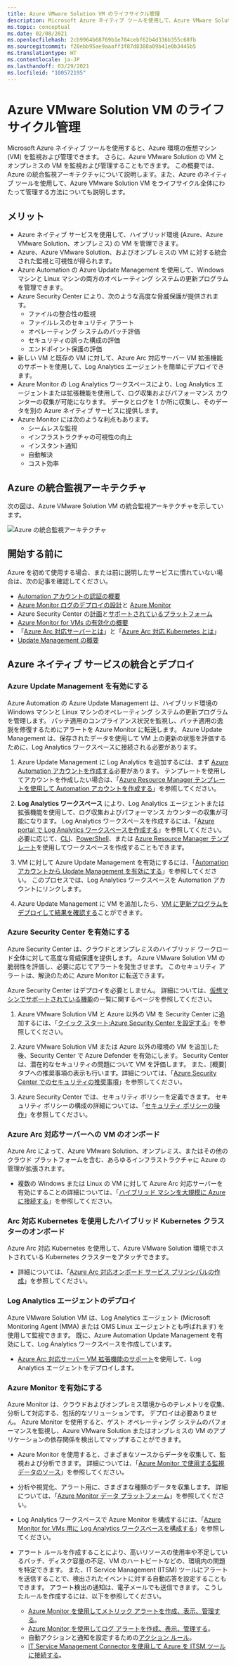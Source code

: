 ```yaml
---
title: Azure VMware Solution VM のライフサイクル管理
description: Microsoft Azure ネイティブ ツールを使用して、Azure VMware Solution VM のライフサイクルのあらゆる側面を管理する方法について説明します。
ms.topic: conceptual
ms.date: 02/08/2021
ms.openlocfilehash: 2cb9964b68769b1e784cebf62b4d336b355c68fb
ms.sourcegitcommit: f28ebb95ae9aaaff3f87d8388a09b41e0b3445b5
ms.translationtype: HT
ms.contentlocale: ja-JP
ms.lasthandoff: 03/29/2021
ms.locfileid: "100572195"
---
```

# <a name="lifecycle-management-of-azure-vmware-solution-vms"></a>Azure VMware Solution VM のライフサイクル管理

Microsoft Azure ネイティブ ツールを使用すると、Azure 環境の仮想マシン (VM) を監視および管理できます。 さらに、Azure VMware Solution の VM とオンプレミスの VM を監視および管理することもできます。 この概要では、Azure の統合監視アーキテクチャについて説明します。また、Azure のネイティブ ツールを使用して、Azure VMware Solution VM をライフサイクル全体にわたって管理する方法についても説明します。

## <a name="benefits"></a>メリット

- Azure ネイティブ サービスを使用して、ハイブリッド環境 (Azure、Azure VMware Solution、オンプレミス) の VM を管理できます。
- Azure、Azure VMware Solution、およびオンプレミスの VM に対する統合された監視と可視性が得られます。
- Azure Automation の Azure Update Management を使用して、Windows マシンと Linux マシンの両方のオペレーティング システムの更新プログラムを管理できます。 
- Azure Security Center により、次のような高度な脅威保護が提供されます。
    - ファイルの整合性の監視
    - ファイルレスのセキュリティ アラート
    - オペレーティング システムのパッチ評価
    - セキュリティの誤った構成の評価
    - エンドポイント保護の評価 
- 新しい VM と既存の VM に対して、Azure Arc 対応サーバー VM 拡張機能のサポートを使用して、Log Analytics エージェントを簡単にデプロイできます。 
- Azure Monitor の Log Analytics ワークスペースにより、Log Analytics エージェントまたは拡張機能を使用して、ログ収集およびパフォーマンス カウンターの収集が可能になります。 データとログを 1 か所に収集し、そのデータを別の Azure ネイティブ サービスに提供します。 
- Azure Monitor には次のような利点もあります。 
    - シームレスな監視 
    - インフラストラクチャの可視性の向上 
    - インスタント通知 
    - 自動解決 
    - コスト効率 

## <a name="integrated-azure-monitoring-architecture"></a>Azure の統合監視アーキテクチャ

次の図は、Azure VMware Solution VM の統合監視アーキテクチャを示しています。

![Azure の統合監視アーキテクチャ](media/lifecycle-management-azure-vmware-solutions-virtual-machines/integrated-azure-monitoring-architecture.png)

## <a name="before-you-start"></a>開始する前に

Azure を初めて使用する場合、または前に説明したサービスに慣れていない場合は、次の記事を確認してください。

- [Automation アカウントの認証の概要](../automation/automation-security-overview.md)
- [Azure Monitor ログのデプロイの設計](../azure-monitor/logs/design-logs-deployment.md)と [Azure Monitor](../azure-monitor/overview.md)
- Azure Security Center の[計画](../security-center/security-center-planning-and-operations-guide.md)と[サポートされているプラットフォーム](../security-center/security-center-os-coverage.md)
- [Azure Monitor for VMs の有効化の概要](../azure-monitor/vm/vminsights-enable-overview.md)
- 「[Azure Arc 対応サーバーとは](../azure-arc/servers/overview.md)」と「[Azure Arc 対応 Kubernetes とは](../azure-arc/kubernetes/overview.md)」
- [Update Management の概要](../automation/update-management/overview.md)

## <a name="integrating-and-deploying-azure-native-services"></a>Azure ネイティブ サービスの統合とデプロイ

### <a name="enable-azure-update-management"></a>Azure Update Management を有効にする

Azure Automation の Azure Update Management は、ハイブリッド環境の Windows マシンと Linux マシンのオペレーティング システムの更新プログラムを管理します。 パッチ適用のコンプライアンス状況を監視し、パッチ適用の逸脱を修復するためにアラートを Azure Monitor に転送します。 Azure Update Management は、保存されたデータを使用して VM 上の更新の状態を評価するために、Log Analytics ワークスペースに接続される必要があります。

1.  Azure Update Management に Log Analytics を追加するには、まず [Azure Automation アカウントを作成する](../automation/automation-create-standalone-account.md)必要があります。 テンプレートを使用してアカウントを作成したい場合は、「[Azure Resource Manager テンプレートを使用して Automation アカウントを作成する](../automation/quickstart-create-automation-account-template.md)」を参照してください。

2. **Log Analytics ワークスペース** により、Log Analytics エージェントまたは拡張機能を使用して、ログ収集およびパフォーマンス カウンターの収集が可能になります。 Log Analytics ワークスペースを作成するには、「[Azure portal で Log Analytics ワークスペースを作成する](../azure-monitor/logs/quick-create-workspace.md)」を参照してください。 必要に応じて、[CLI](../azure-monitor/logs/quick-create-workspace-cli.md)、[PowerShell](../azure-monitor/logs/powershell-workspace-configuration.md)、または [Azure Resource Manager テンプレート](../azure-monitor/logs/resource-manager-workspace.md)を使用してワークスペースを作成することもできます。

3. VM に対して Azure Update Management を有効にするには、「[Automation アカウントから Update Management を有効にする](../automation/update-management/enable-from-automation-account.md)」を参照してください。 このプロセスでは、Log Analytics ワークスペースを Automation アカウントにリンクします。 
 
4. Azure Update Management に VM を追加したら、[VM に更新プログラムをデプロイして結果を確認する](../automation/update-management/deploy-updates.md)ことができます。 

### <a name="enable-azure-security-center"></a>Azure Security Center を有効にする

Azure Security Center は、クラウドとオンプレミスのハイブリッド ワークロード全体に対して高度な脅威保護を提供します。 Azure VMware Solution VM の脆弱性を評価し、必要に応じてアラートを発生させます。 このセキュリティ アラートは、解決のために Azure Monitor に転送できます。

Azure Security Center はデプロイを必要としません。 詳細については、[仮想マシンでサポートされている機能](../security-center/security-center-services.md)の一覧に関するページを参照してください。

1. Azure VMware Solution VM と Azure 以外の VM を Security Center に追加するには、「[クイック スタート:Azure Security Center を設定する](../security-center/security-center-get-started.md)」を参照してください。 

2. Azure VMware Solution VM または Azure 以外の環境の VM を追加した後、Security Center で Azure Defender を有効にします。 Security Center は、潜在的なセキュリティの問題について VM を評価します。 また、[概要] タブへの推奨事項の表示も行います。詳細については、「[Azure Security Center でのセキュリティの推奨事項](../security-center/security-center-recommendations.md)」を参照してください。

3. Azure Security Center では、セキュリティ ポリシーを定義できます。 セキュリティ ポリシーの構成の詳細については、「[セキュリティ ポリシーの操作](../security-center/tutorial-security-policy.md)」を参照してください。

### <a name="onboard-vms-to-azure-arc-enabled-servers"></a>Azure Arc 対応サーバーへの VM のオンボード

Azure Arc によって、Azure VMware Solution、オンプレミス、またはその他のクラウド プラットフォームを含む、あらゆるインフラストラクチャに Azure の管理が拡張されます。

- 複数の Windows または Linux の VM に対して Azure Arc 対応サーバーを有効にすることの詳細については、「[ハイブリッド マシンを大規模に Azure に接続する](../azure-arc/servers/onboard-service-principal.md)」を参照してください。

### <a name="onboard-hybrid-kubernetes-clusters-with-arc-enabled-kubernetes"></a>Arc 対応 Kubernetes を使用したハイブリッド Kubernetes クラスターのオンボード

Azure Arc 対応 Kubernetes を使用して、Azure VMware Solution 環境でホストされている Kubernetes クラスターをアタッチできます。 

- 詳細については、「[Azure Arc 対応オンボード サービス プリンシパルの作成](../azure-arc/kubernetes/create-onboarding-service-principal.md)」を参照してください。

### <a name="deploy-the-log-analytics-agent"></a>Log Analytics エージェントのデプロイ

Azure VMware Solution VM は、Log Analytics エージェント (Microsoft Monitoring Agent (MMA) または OMS Linux エージェントとも呼ばれます) を使用して監視できます。 既に、Azure Automation Update Management を有効にして、Log Analytics ワークスペースを作成しています。

- [Azure Arc 対応サーバー VM 拡張機能のサポート](../azure-arc/servers/manage-vm-extensions.md)を使用して、Log Analytics エージェントをデプロイします。

### <a name="enable-azure-monitor"></a>Azure Monitor を有効にする

Azure Monitor は、クラウドおよびオンプレミス環境からのテレメトリを収集、分析して対応する、包括的なソリューションです。 デプロイは必要ありません。 Azure Monitor を使用すると、ゲスト オペレーティング システムのパフォーマンスを監視し、Azure VMware Solution またはオンプレミスの VM のアプリケーションの依存関係を検出してマップすることができます。

- Azure Monitor を使用すると、さまざまなソースからデータを収集して、監視および分析できます。 詳細については、「[Azure Monitor で使用する監視データのソース](../azure-monitor/agents/data-sources.md)」を参照してください。

- 分析や視覚化、アラート用に、さまざまな種類のデータを収集します。 詳細については、「[Azure Monitor データ プラットフォーム](../azure-monitor/data-platform.md)」を参照してください。

- Log Analytics ワークスペースで Azure Monitor を構成するには、「[Azure Monitor for VMs 用に Log Analytics ワークスペースを構成する](../azure-monitor/vm/vminsights-configure-workspace.md)」を参照してください。

- アラート ルールを作成することにより、高いリソースの使用率や不足しているパッチ、ディスク容量の不足、VM のハートビートなどの、環境内の問題を特定できます。 また、IT Service Management (ITSM) ツールにアラートを送信することで、検出されたイベントに対する自動応答を設定することもできます。 アラート検出の通知は、電子メールでも送信できます。 こうしたルールを作成するには、以下を参照してください。
    - [Azure Monitor を使用してメトリック アラートを作成、表示、管理する](../azure-monitor/alerts/alerts-metric.md)。
    - [Azure Monitor を使用してログ アラートを作成、表示、管理する](../azure-monitor/alerts/alerts-log.md)。
    - 自動アクションと通知を設定するための[アクション ルール](../azure-monitor/alerts/alerts-action-rules.md)。
    - [IT Service Management Connector を使用して Azure を ITSM ツールに接続する](../azure-monitor/alerts/itsmc-overview.md)。
